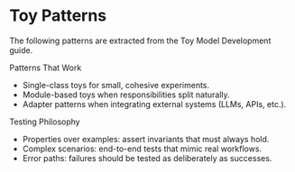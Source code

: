 # Toy Patterns

The following patterns are extracted from the Toy Model Development guide.

Patterns That Work
- Single-class toys for small, cohesive experiments.
- Module-based toys when responsibilities split naturally.
- Adapter patterns when integrating external systems (LLMs, APIs, etc.).

Testing Philosophy
- Properties over examples: assert invariants that must always hold.
- Complex scenarios: end-to-end tests that mimic real workflows.
- Error paths: failures should be tested as deliberately as successes.

 
